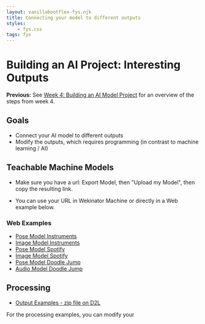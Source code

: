 ```yaml
---
layout: vanillabootflex-fys.njk
title: Connecting your model to different outputs
styles:
	- fys.css
tags: fys
---
```


# Building an AI Project: Interesting Outputs

**Previous:** See [Week 4: Building an AI Model Project](/fys-V07-23) for an overview of the steps from week 4.

## Goals

- Connect your AI model to different outputs
- Modify the outputs, which requires programming (in contrast to machine learning / AI)

## Teachable Machine Models

- Make sure you have a url: Export Model, then "Upload my Model", then copy the resulting link.

- You can use your URL in Wekinator Machine or directly in a Web example below.

### Web Examples

- [Pose Model Instruments](/tm-pose/)
- [Image Model Instruments](/tm-image/)
- [Pose Model Spotify](/tm-pose-spotify2/)
- [Image Model Spotify](/tm-image-spotify/)
- [Pose Model Doodle Jump](https://editor.p5js.org/ryanpdwyer/full/wRpcePuXj)
- [Audio Model Doodle Jump](https://editor.p5js.org/ryanpdwyer/full/vDYzcd2kI)

## Processing

- [Output Examples - zip file on D2L](https://d2l.mountunion.edu/d2l/le/content/54369/viewContent/815252/View)

For the processing examples, you can modify your 